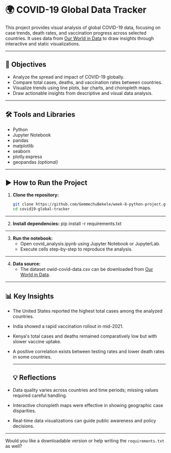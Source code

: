 # 🌍 COVID-19 Global Data Tracker

This project provides visual analysis of global COVID-19 data, focusing on case trends, death rates, and vaccination progress across selected countries. It uses data from [Our World in Data](https://ourworldindata.org/covid-cases) to draw insights through interactive and static visualizations.

---

## 🎯 Objectives

- Analyze the spread and impact of COVID-19 globally.
- Compare total cases, deaths, and vaccination rates between countries.
- Visualize trends using line plots, bar charts, and choropleth maps.
- Draw actionable insights from descriptive and visual data analysis.

---

## 🛠️ Tools and Libraries

- Python
- Jupyter Notebook
- pandas
- matplotlib
- seaborn
- plotly.express
- geopandas *(optional)*

---

## ▶️ How to Run the Project

1. **Clone the repository:**
   ```bash
   git clone https://github.com/GemmechuBekele/week-8-python-project.git
   cd covid19-global-tracker

---

2. **Install dependencies:**
pip install -r requirements.txt

---

3. **Run the notebook:**
   - Open covid_analysis.ipynb using Jupyter Notebook or JupyterLab.
   - Execute cells step-by-step to reproduce the analysis.

---

4. **Data source:**
   - The dataset owid-covid-data.csv can be downloaded from [Our World in Data](https://ourworldindata.org/covid-cases).
  
  ---

 ## 📊 Key Insights
- The United States reported the highest total cases among the analyzed countries.
- India showed a rapid vaccination rollout in mid-2021.
- Kenya's total cases and deaths remained comparatively low but with slower vaccine uptake.
- A positive correlation exists between testing rates and lower death rates in some countries.

  ---

  ## 💡 Reflections
- Data quality varies across countries and time periods; missing values required careful handling.
- Interactive choropleth maps were effective in showing geographic case disparities.
- Real-time data visualizations can guide public awareness and policy decisions.

---

Would you like a downloadable version or help writing the `requirements.txt` as well?


